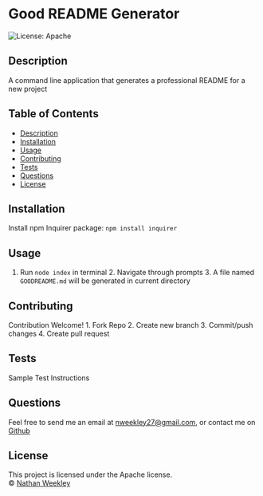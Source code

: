 # Good README Generator
![License: Apache](https://img.shields.io/badge/License-Apache-blue.svg)
## Description  
A command line application that generates a professional README for a new project  
## Table of Contents  
* [Description](#Description)  
* [Installation](#Installation)  
* [Usage](#Usage)  
* [Contributing](#Contributing)  
* [Tests](#Tests)  
* [Questions](#Questions)  
* [License](#License)  
## Installation  
Install npm Inquirer package: `npm install inquirer`
## Usage  
1. Run `node index` in terminal 2. Navigate through prompts 3. A file named `GOODREADME.md` will be generated in current directory  
## Contributing  
Contribution Welcome! 1. Fork Repo 2. Create new branch 3. Commit/push changes 4. Create pull request  
## Tests  
Sample Test Instructions
## Questions  
Feel free to send me an email at nweekley27@gmail.com, or contact me on [Github](https://github.com/Nweekley84)  
## License  
This project is licensed under the Apache license.  
© [Nathan Weekley](https://github.com/Nweekley84)  